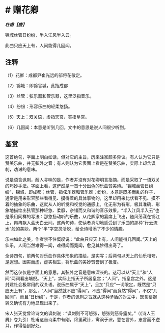 # # 赠花卿

***杜甫【唐】***

锦城丝管日纷纷，半入江风半入云。

此曲只应天上有，人间能得几回闻。

## 注释

（1）花卿：成都尹崔光远的部将花敬定。

（2）锦城：即锦官城，此指成都

（3）丝管：弦乐器和管乐器，这里泛指音乐。

（4）纷纷：形容乐曲的轻柔悠扬。

（5）天上：双关语，虚指天宫，实指皇宫。

（6）几回闻：本意是听到几回。文中的意思是说人间很少听到。

## 鉴赏

这首绝句，字面上明白如话，但对它的主旨，历来注家颇多异议。有人认为它只是赞美乐曲，并无弦外之音；有人则认为它表面上看是在赞美乐曲，实际上却含讽刺，劝诫的意味。

说是语含讽刺，耐人寻味的是，作者并没有对花卿明言指摘，而是采取了一语双关的巧妙手法。字面上看，这俨然是一首十分出色的乐曲赞美诗。“锦城丝管日纷纷”，锦城，即成都；丝管，指弦乐器和管乐器；纷纷，本意是既多而乱的样子，通常是用来形容那些看得见、摸得着的具体事物的，这里却用来比状看不见、摸不着的抽象的乐曲，这就从人的听觉和视觉的通感上，化无形为有形，极其准确、形象地描绘出弦管那种轻悠、柔靡，杂错而又和谐的音乐效果。“半入江风半入云”也是采用同样的写法：那悠扬动听的乐曲，从花卿家的宴席上飞出，随风荡漾在锦江上，冉冉飘入蓝天白云间。这两句诗，使读者真切地感受到了乐曲的那种“行云流水”般的美妙。两个“半”字空灵活脱，给全诗增添了不少的情趣。

乐曲如此之美，作者禁不住慨叹说：“此曲只应天上有，人间能得几回闻。”天上的仙乐，人间当然难得一闻，难得闻而竟闻，愈见其妙得出奇了。

全诗四句，前两句对乐曲作具体形象的描绘，是实写；后两句以天上的仙乐相夸，是遐想。因实而虚，虚实相生，将乐曲的美妙赞誉到了极度。

然而这仅仅是字面上的意思，其弦外之音是意味深长的。这可以从“天上”和“人间”两词看出端倪。“天上”，实际上指天子所居皇宫；“人间”，指皇宫之外。这是封建社会极常用的双关语。说乐曲属于“天上”，且加“只应”一词限定，既然是“只应天上有”，那么，“人间”当然就不应“得闻”。不应“得闻”而竟然“得闻”，不仅“几回闻”，而且“日纷纷”，于是，作者的讽刺之旨就从这种矛盾的对立中，既含蓄婉转又确切有力地显现出来了。

宋人张天觉曾论诗文的讽刺说：“讽刺则不可怒张，怒张则筋骨露矣。”（《诗人玉屑》卷九引）杜甫这首诗柔中有刚，绵里藏针，寓讽于谀，意在言外，忠言而不逆耳，作得恰到好处。
